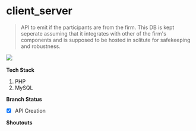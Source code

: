 # client_server 
> API to emit if the participants are from the firm. This DB is kept seperate assuming that it integrates with other of the firm's components and is supposed to be hosted in solitute for safekeeping and robustness.

![](https://i.imgur.com/9TG0EHP.png)
<br/><br/>
**Tech Stack**
1. PHP
2. MySQL

**Branch Status** 
- [x] API Creation

**Shoutouts**







